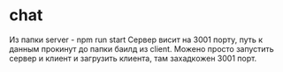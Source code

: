 # chat

Из папки server - npm run start
Сервер висит на 3001 порту, путь к данным прокинут до папки баилд из client.
Можено просто запустить сервер и клиент и загрузить клиента, там захадкожен 3001 порт.
